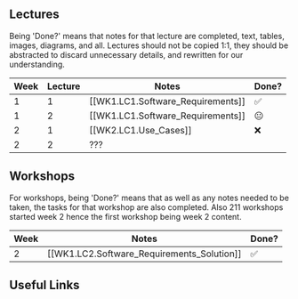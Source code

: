 ```table-of-contents
```

## Lectures

Being 'Done?' means that notes for that lecture are completed, text, tables, images, diagrams, and all. Lectures should not be copied 1:1, they should be abstracted to discard unnecessary details, and rewritten for our understanding. 

| Week | Lecture | Notes                     | Done? |
| ---- | ------- | ------------------------- | ----- |
| 1    | 1       | [[WK1.LC1.Software_Requirements]] | ✅     |
| 1    | 2       | [[WK1.LC1.Software_Requirements]] | 😐    |
| 2    | 1       | [[WK2.LC1.Use_Cases]]             | ❌     |
| 2    | 2       | ???                       |       |

## Workshops

For workshops, being 'Done?' means that as well as any notes needed to be taken, the tasks for that workshop are also completed. Also 211 workshops started week 2 hence the first workshop being week 2 content.

| Week | Notes                                | Done? |
| ---- | ------------------------------------ | ----- |
| 2    | [[WK1.LC2.Software_Requirements_Solution]] | ✅     |

## Useful Links